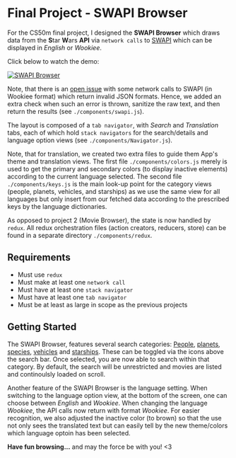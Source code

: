 # Final Project - SWAPI Browser

For the CS50m final project, I designed the **SWAPI Browser** which draws data
from the **S**tar **W**ars **API** via `network calls` to [SWAPI](https://swapi.dev/api/) which can 
be displayed in *English* or *Wookiee*. 

Click below to watch the demo:
  
[![SWAPI Browser](https://img.youtube.com/vi/iT7g-Jb5iu8/0.jpg)](https://www.youtube.com/watch?v=iT7g-Jb5iu8)

Note, that there is an [open issue](https://github.com/phalt/swapi/issues/100) with some network calls to SWAPI (in Wookiee format) which return invalid JSON formats. Hence, we added an extra check when such an error is thrown, sanitize the raw text, and then return the results (see `./components/swapi.js`).

The layout is composed of a `tab navigator`, with *Search* and *Translation* tabs, each of which hold `stack navigators` for the search/details and language option views (see `./components/Navigator.js`). 

Note, that for translation, we created two extra files to guide them App's theme and translation views.
The first file `./components/colors.js` merely is used to get the primary and secondary colors (to display inactive elements) according to the current language selected. The second file `./components/keys.js` is the main look-up point for the category views (people, planets, vehicles, and starships) as 
we use the same view for all languages but only insert from our fetched data according to the prescribed keys by the language dictionaries.  

As opposed to project 2 (Movie Browser), the state is now handled by `redux`. All redux orchestration files (action creators, reducers, store) can be found in a separate directory `./components/redux`. 

## Requirements
- Must use `redux`
- Must make at least one `network call`
- Must have at least one `stack navigator`
- Must have at least one `tab navigator`
- Must be at least as large in scope as the previous projects

## Getting Started
The SWAPI Browser, features several search categories: [People](https://swapi.dev/api/people), [planets](https://swapi.dev/api/planets), [species](https://swapi.dev/api/species), [vehicles](https://swapi.dev/api/vehicles) and [starships](https://swapi.dev/api/starships). These can be toggled via the icons above the search bar. Once selected,
you are now able to search within that category. By default, the search will be unrestricted and movies are listed and continoulsly loaded on scroll.

Another feature of the SWAPI Browser is the language setting. When switching to the language option view, at the bottom of the screen, one can choose between *English* and *Wookiee*. When changing the language *Wookiee*, the API calls now return with format *Wookiee*. For easier recognition, we also adjusted the inactive color (to brown) so that the use not only sees the translated text but can easily tell by the new theme/colors which language optoin has been selected.

**Have fun browsing...** and may the force be with you! <3
